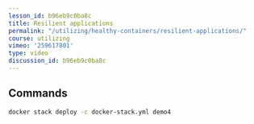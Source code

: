 ```yaml
---
lesson_id: b96eb9c0ba8c
title: Resilient applications
permalink: "/utilizing/healthy-containers/resilient-applications/"
course: utilizing
vimeo: '259617801'
type: video
discussion_id: b96eb9c0ba8c
---
```


## Commands
```sh
docker stack deploy -c docker-stack.yml demo4
```
